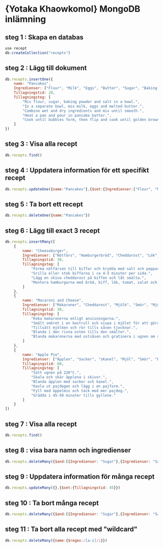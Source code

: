 # {Yotaka Khaowkomol} MongoDB inlämning

## steg 1 : Skapa en databas

```js
use recept
db.createCollection("recepts")
```

## steg 2 : Lägg till dokument

```js
db.recepts.insertOne({
    name: "Pancakes",
    Ingredienser: ["Flour", "Milk", "Eggs", "Butter", "Sugar", "Baking powder", "Salt"],
    Tillagningstid: 20,
    Tillagningsteg: [
        "Mix flour, sugar, baking powder and salt in a bowl.",
        "In a separate bowl, mix milk, eggs and melted butter.",
        "Combine wet and dry ingredients and mix until smooth.",
        "Heat a pan and pour in pancake batter.",
        "Cook until bubbles form, then flip and cook until golden brown."
    ]
})
```

## steg 3 : Visa alla recept

```js
db.recepts.find()
```

## steg 4 : Uppdatera information för ett specifikt recept

```js
db.recepts.updateOne({name:"Pancakes"},{$set:{Ingredienser:["Flour", "Milk", "Eggs", "Butter", "Sugar", "Baking powder", "Salt","Love"]}})
```

## steg 5 : Ta bort ett recept

```js
db.recepts.deleteOne({name:"Pancakes"})
```

## steg 6 : Lägg till exact 3 recept

```js
db.recepts.insertMany([
    {
        name: "Cheeseburger",
        Ingredienser: ["Nötfärs", "Hamburgerbröd", "Cheddarost", "Lök", "Tomat", "Salat", "Ketchup", "Senap"],
        Tillagningstid: 30,
        Tillagningsteg: [
            "Forma nötfärsen till biffar och krydda med salt och peppar.",
            "Grilla eller stek biffarna i ca 4-5 minuter per sida.",
            "Lägg en skiva cheddarost på biffen och låt smälta.",
            "Montera hamburgarna med bröd, biff, lök, tomat, salat och såser."
        ]
    },
    {
        name: "Macaroni and Cheese",
        Ingredienser: ["Makaroner", "Cheddarost", "Mjölk", "Smör", "Mjöl", "Salt", "Peppar"],
        Tillagningstid: 30,
        Tillagningsteg: [
            "Koka makaronerna enligt anvisningarna.",
            "Smält smöret i en kastrull och vispa i mjölet för att göra en roux.",
            "Tillsätt mjölken och rör tills såsen tjocknar.",
            "Blanda i den rivna osten tills den smälter.",
            "Blanda makaronerna med ostsåsen och gratinera i ugnen om så önskas."
        ]
    },
    {
        name: "Apple Pie",
        Ingredienser: ["Äpplen", "Socker", "sKanel", "Mjöl", "Smör", "Pajdeg"],
        Tillagningstid: 60,
        Tillagningsteg: [
            "Sätt ugnen på 220°C.",
            "Skala och skär äpplena i skivor.",
            "Blanda äpplen med socker och kanel.",
            "Kavla ut pajdegen och lägg i en pajform.",
            "Fyll med äppelmix och täck med mer pajdeg.",
            "Grädda i 45-50 minuter tills gyllene."
        ]
    }
])
```

## steg 7 : Visa alla recept

```js
db.recepts.find()
```

## steg 8 :  visa bara namn och ingredienser

```js
db.recepts.deleteMany({$and:[{Ingredienser: "Sugar"},{Ingredienser: "Salt"}]})
```

## steg 9 : Uppdatera information för många recept

```js
db.recepts.updateMany({},{$set:{Tillagningstid: 45}})
```

## steg 10 : Ta bort många recept

```js
db.recepts.deleteMany({$and:[{Ingredienser: "Sugar"},{Ingredienser: "Salt"}]})
```

## steg 11 : Ta bort alla recept med "wildcard"

```js
db.recepts.deleteMany({name:{$regex:/[a-z]/i}})
```
